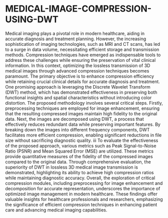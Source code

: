 # MEDICAL-IMAGE-COMPRESSION-USING-DWT

Medical imaging plays a pivotal role in modern healthcare, aiding in accurate diagnosis and treatment planning. However, the increasing sophistication of imaging technologies, such as MRI and CT scans, has led to a surge in data volume, necessitating efficient storage and transmission methods. Compression techniques have emerged as indispensable tools to address these challenges while ensuring the preservation of vital clinical information.
In this context, optimizing the lossless transmission of 3D medical images through advanced compression techniques becomes paramount. The primary objective is to enhance compression efficiency while retaining crucial clinical details for accurate diagnosis and treatment. One promising approach is leveraging the Discrete Wavelet Transform (DWT) method, which has demonstrated effectiveness in preserving both functional insights and spatial characteristics without introducing color distortion.
The proposed methodology involves several critical steps. Firstly, preprocessing techniques are employed for image enhancement, ensuring that the resulting compressed images maintain high fidelity to the original data. Next, the images are decomposed using DWT, a process that effectively reduces redundant data while preserving important features. By breaking down the images into different frequency components, DWT facilitates more efficient compression, enabling significant reductions in file size without sacrificing diagnostic quality.
iii
To evaluate the effectiveness of the proposed approach, various metrics such as Peak Signal-to-Noise Ratio (PSNR) and Mean Squared Error (MSE) are utilized. These metrics provide quantitative measures of the fidelity of the compressed images compared to the original data. Through comprehensive evaluation, the superiority of DWT in lossless 3D medical image transmission is demonstrated, highlighting its ability to achieve high compression ratios while maintaining diagnostic accuracy.
Overall, the exploration of critical compression modules, including preprocessing for image enhancement and decomposition for accurate representation, underscores the importance of optimized image management in modern healthcare. These findings offer valuable insights for healthcare professionals and researchers, emphasizing the significance of efficient compression techniques in enhancing patient care and advancing medical imaging capabilities.


